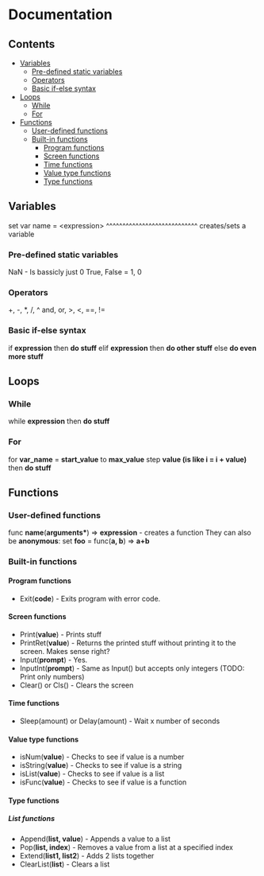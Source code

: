# Documentation
## Contents
* [Variables](#Variables)
  * [Pre-defined static variables](#Pre\-defined-static-variables)
  * [Operators](#Operators)
  * [Basic if-else syntax](#Basic-if\-else-syntax)
* [Loops](#Loops)
  * [While](#While)
  * [For](#For)
* [Functions](#Functions)
  * [User-defined functions](#User\-defined-functions)
  * [Built-in functions](#Built\-in-functions)
    * [Program functions](#Program-functions)
    * [Screen functions](#Screen-functions)
    * [Time functions](#Time-functions)
    * [Value type functions](#Value-type-functions)
    * [Type functions](#Type-functions)

## Variables
set var name = \<expression\>
^^^^^^^^^^^^^^^^^^^^^^^^^^^^
creates/sets a variable

### Pre-defined static variables
NaN - Is bassicly just 0
True, False = 1, 0

### Operators
+, -, *, /, ^
and, or, >, <, ==, !=

### Basic if-else syntax
if **expression** then **do stuff** elif **expression** then **do other stuff** else **do even more stuff**

## Loops
### While
while **expression** then **do stuff**

### For
for **var_name** = **start_value** to **max_value** step **value (is like i = i + value)** then **do stuff**

## Functions
### User-defined functions
func **name**(**arguments\***) => **expression**  - creates a function
They can also be **anonymous**:
set **foo** = func(**a, b**) => **a+b**

### Built-in functions
#### Program functions
* Exit(**code**) - Exits program with error code.
#### Screen functions
* Print(**value**) - Prints stuff
* PrintRet(**value**) - Returns the printed stuff without printing it to the screen. Makes sense right?
* Input(**prompt**) - Yes.
* InputInt(**prompt**) - Same as Input() but accepts only integers (TODO: Print only numbers)
* Clear() or Cls() - Clears the screen

#### Time functions
* Sleep(amount) or Delay(amount) - Wait x number of seconds 

#### Value type functions
* isNum(**value**) - Checks to see if value is a number
* isString(**value**) - Checks to see if value is a string
* isList(**value**) - Checks to see if value is a list
* isFunc(**value**) - Checks to see if value is a function

#### Type functions
##### List functions
* Append(**list, value**) - Appends a value to a list
* Pop(**list, index**) - Removes a value from a list at a specified index
* Extend(**list1, list2**) - Adds 2 lists together
* ClearList(**list**) - Clears a list